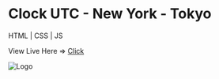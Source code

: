 # Clock UTC - New York - Tokyo
HTML | CSS | JS

View Live Here => [Click](https://dan-angelin.com/projects/clock-js/)


![Logo](https://i.ibb.co/MGjqqwx/clockjs.jpg)
